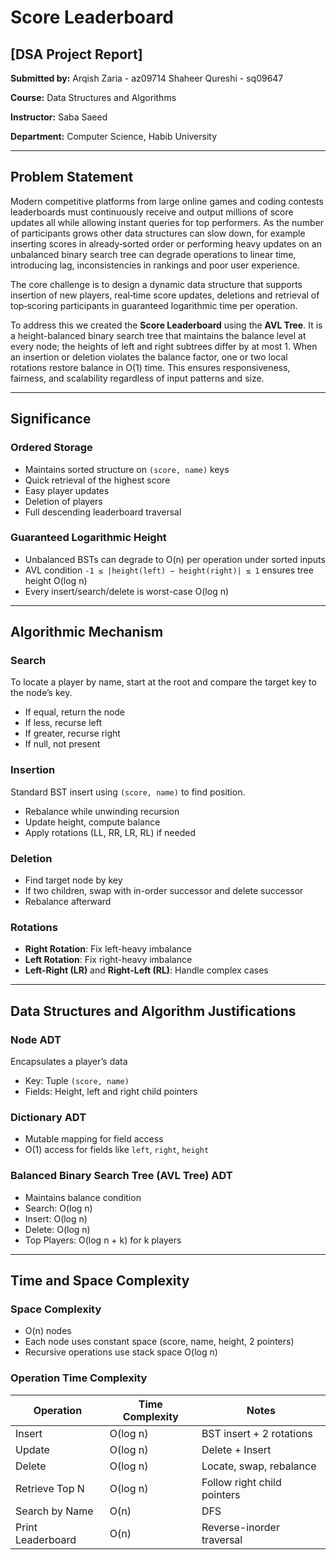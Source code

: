 # Score Leaderboard

## \[DSA Project Report]

**Submitted by:**
Arqish Zaria - az09714
Shaheer Qureshi - sq09647

**Course:** Data Structures and Algorithms

**Instructor:** Saba Saeed

**Department:** Computer Science, Habib University

---

## Problem Statement

Modern competitive platforms from large online games and coding contests leaderboards must continuously receive and output millions of score updates all while allowing instant queries for top performers. As the number of participants grows other data structures can slow down, for example inserting scores in already‐sorted order or performing heavy updates on an unbalanced binary search tree can degrade operations to linear time, introducing lag, inconsistencies in rankings and poor user experience.

The core challenge is to design a dynamic data structure that supports insertion of new players, real‐time score updates, deletions and retrieval of top‐scoring participants in guaranteed logarithmic time per operation.

To address this we created the **Score Leaderboard** using the **AVL Tree**. It is a height-balanced binary search tree that maintains the balance level at every node; the heights of left and right subtrees differ by at most 1. When an insertion or deletion violates the balance factor, one or two local rotations restore balance in O(1) time. This ensures responsiveness, fairness, and scalability regardless of input patterns and size.

---

## Significance

### Ordered Storage

* Maintains sorted structure on `(score, name)` keys
* Quick retrieval of the highest score
* Easy player updates
* Deletion of players
* Full descending leaderboard traversal

### Guaranteed Logarithmic Height

* Unbalanced BSTs can degrade to O(n) per operation under sorted inputs
* AVL condition `-1 ≤ |height(left) − height(right)| ≤ 1` ensures tree height O(log n)
* Every insert/search/delete is worst-case O(log n)

---

## Algorithmic Mechanism

### Search

To locate a player by name, start at the root and compare the target key to the node’s key.

* If equal, return the node
* If less, recurse left
* If greater, recurse right
* If null, not present

### Insertion

Standard BST insert using `(score, name)` to find position.

* Rebalance while unwinding recursion
* Update height, compute balance
* Apply rotations (LL, RR, LR, RL) if needed

### Deletion

* Find target node by key
* If two children, swap with in-order successor and delete successor
* Rebalance afterward

### Rotations

* **Right Rotation**: Fix left-heavy imbalance
* **Left Rotation**: Fix right-heavy imbalance
* **Left-Right (LR)** and **Right-Left (RL)**: Handle complex cases

---

## Data Structures and Algorithm Justifications

### Node ADT

Encapsulates a player’s data

* Key: Tuple `(score, name)`
* Fields: Height, left and right child pointers

### Dictionary ADT

* Mutable mapping for field access
* O(1) access for fields like `left`, `right`, `height`

### Balanced Binary Search Tree (AVL Tree) ADT

* Maintains balance condition
* Search: O(log n)
* Insert: O(log n)
* Delete: O(log n)
* Top Players: O(log n + k) for k players

---

## Time and Space Complexity

### Space Complexity

* O(n) nodes
* Each node uses constant space (score, name, height, 2 pointers)
* Recursive operations use stack space O(log n)

### Operation Time Complexity

| Operation         | Time Complexity | Notes                       |
| ----------------- | --------------- | --------------------------- |
| Insert            | O(log n)        | BST insert + 2 rotations    |
| Update            | O(log n)        | Delete + Insert             |
| Delete            | O(log n)        | Locate, swap, rebalance     |
| Retrieve Top N    | O(log n)        | Follow right child pointers |
| Search by Name    | O(n)            | DFS                         |
| Print Leaderboard | O(n)            | Reverse-inorder traversal   |


